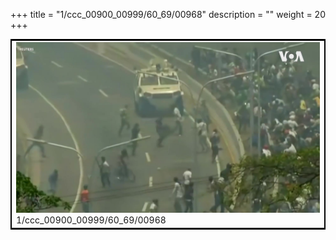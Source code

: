 +++
title = "1/ccc_00900_00999/60_69/00968"
description = ""
weight = 20
+++

<table style="border:2px solid black;max-width:800px;max-height:800px;" 
><tr><td>
<img class="center-fit-jpg"
src="/jpg_/aaa_20190430_NxaOmWaI8sI_00967.jpg">
1/ccc_00900_00999/60_69/00968
</img></td></tr></table>
